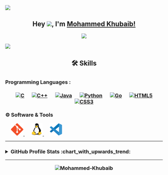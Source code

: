  <img src="https://user-images.githubusercontent.com/73097560/115834477-dbab4500-a447-11eb-908a-139a6edaec5c.gif">
<h2 align="center">Hey <img src="https://media.giphy.com/media/hvRJCLFzcasrR4ia7z/giphy.gif" width="35">, I'm <a href="https://bio.link/mohammed__khubaib" target="_blank" rel="noreferrer">Mohammed Khubaib!</a></h2>

<p align="center"><img src="https://readme-typing-svg.herokuapp.com?lines=Computer+Science+Student.;Always%20learning%20new%20things.;&center=true&width=500&height=50"></p>
<img src="https://user-images.githubusercontent.com/73097560/115834477-dbab4500-a447-11eb-908a-139a6edaec5c.gif">


<h2 align="center">🛠️ Skills<h2/>

<h3>Programming Languages :<h3/>
<p align="center">
  &emsp;
<a href="https://docs.microsoft.com/en-us/cpp/?view=msvc-170" target="_blank" rel="noreferrer"><img src="https://raw.githubusercontent.com/danielcranney/readme-generator/main/public/icons/skills/c-colored.svg" width="36" height="36" alt="C" /></a>
  &emsp;
<a href="https://docs.microsoft.com/en-us/cpp/?view=msvc-170" target="_blank" rel="noreferrer"><img src="https://raw.githubusercontent.com/danielcranney/readme-generator/main/public/icons/skills/cplusplus-colored.svg" width="36" height="36" alt="C++" /></a>
  &emsp;
<a href="https://www.oracle.com/java/" target="_blank" rel="noreferrer"><img src="https://raw.githubusercontent.com/danielcranney/readme-generator/main/public/icons/skills/java-colored.svg" width="36" height="36" alt="Java" /></a>
  &emsp;
<a href="https://www.python.org/" target="_blank" rel="noreferrer"><img src="https://raw.githubusercontent.com/danielcranney/readme-generator/main/public/icons/skills/python-colored.svg" width="36" height="36" alt="Python" /></a>
  &emsp;
<a href="https://go.dev/doc/" target="_blank" rel="noreferrer"><img src="https://raw.githubusercontent.com/danielcranney/readme-generator/main/public/icons/skills/go-colored.svg" width="36" height="36" alt="Go" /></a>
  &emsp;
<a href="https://developer.mozilla.org/en-US/docs/Glossary/HTML5" target="_blank" rel="noreferrer"><img src="https://raw.githubusercontent.com/danielcranney/readme-generator/main/public/icons/skills/html5-colored.svg" width="36" height="36" alt="HTML5" /></a>
  &emsp;
<a href="https://www.w3.org/TR/CSS/#css" target="_blank" rel="noreferrer"><img src="https://raw.githubusercontent.com/danielcranney/readme-generator/main/public/icons/skills/css3-colored.svg" width="36" height="36" alt="CSS3" /></a>
</p>

### ⚙ Software & Tools

  <p>
    &emsp;
     <a href="https://git-scm.com/" target="_blank"> <img src= "https://raw.githubusercontent.com/devicons/devicon/master/icons/git/git-original.svg" alt="git" width="40" height="40"/> </a>
    &emsp;
<a href="https://www.linux.org/" target="_blank"> <img src="https://raw.githubusercontent.com/devicons/devicon/master/icons/linux/linux-original.svg" alt="linux" width="40" height="40"/> </a>
    &emsp;
 <a href="https://code.visualstudio.com/" target="_blank"> <img src= "https://raw.githubusercontent.com/devicons/devicon/master/icons/vscode/vscode-original.svg" alt="VS Code" width="40" height="40"/> </a>
</p>
  
  <hr/>
<p> <h3>
<details> 
    <summary> <b>GitHub Profile Stats :chart_with_upwards_trend:</b> </summary>
    <br/>
    <p align="center">
      <a href="http://www.github.com/Mohammed-Khubaib"><img src="https://github-readme-stats.vercel.app/api?username=Mohammed-Khubaib&show_icons=true&hide=stars,issues,&count_private=true&title_color=0891b2&text_color=ffffff&icon_color=0891b2&bg_color=1c1917&hide_border=true&show_icons=true" alt="Mohammed-Khubaib's GitHub stats" /></a>
    </p>
  <h3/></details>
  </p>
<hr/>
  
<p align="center"> <img src="https://komarev.com/ghpvc/?username=Mohammed-Khubaibf&label=Profile%20views&color=0e75b6&style=plastic" alt="Mohammed-Khubaib" /> </p>
